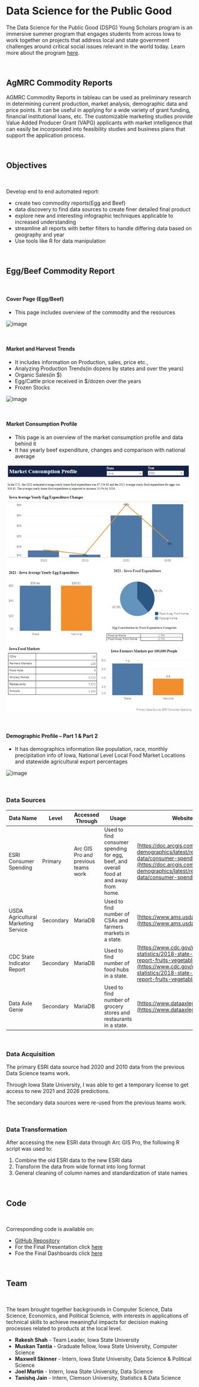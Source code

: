 # Data Science for the Public Good

The Data Science for the Public Good (DSPG) Young Scholars program is an immersive summer program that engages students from across Iowa to work together on projects that address local and state government challenges around critical social issues relevant in the world today. Learn more about the program [here](https://dspg.iastate.edu/).

<br>

## AgMRC Commodity Reports
AGMRC Commodity Reports in tableau can be used as preliminary research in determining current production, market analysis, demographic data and price points. It can be useful in applying for a wide variety of grant funding, financial institutional loans, etc. The customizable marketing studies provide Value Added Producer Grant (VAPG) applicants with market intelligence that can easily be incorporated into feasibility studies and business plans that support the application process.

<br>

## **Objectives**

<br>

Develop end to end automated report:
- create two commodity reports(Egg and Beef)
- data discovery to find data sources to create finer detailed final product
- explore new and interesting infographic techniques applicable to increased understanding
- streamline all reports with better filters to handle differing data based on geography and year
- Use tools like R for data manipulation


<br>

## **Egg/Beef Commodity Report**

<br>

#### Cover Page (Egg/Beef)
- This page includes overview of the commodity and the resources

![image](https://user-images.githubusercontent.com/17107300/183332572-bb81e3ad-74c0-439f-9792-a21c691480cc.png)


<br>

#### Market and Harvest Trends

- It includes information on Production, sales, price etc.,
- Analyzing Production Trends(in dozens by states and over the years)
- Organic Sales(in $)
- Egg/Cattle price received in $/dozen over the years 
- Frozen Stocks






![image](https://user-images.githubusercontent.com/17107300/183332789-fad814e3-7ff2-4e4c-9289-d20fe76eacfd.png)

<br>


#### Market Consumption Profile

- This page is an overview of the market consumption profile and data behind it
- It has yearly beef expenditure, changes and comparison with national average



![Market Consumption Page](Images/Market_Consumption_Page.jpg)



<br>


#### Demographic Profile – Part 1 & Part 2

- It has demographics information like population, race, monthly precipitation info of Iowa, National Level Local Food Market Locations and statewide agricultural export percentages

![image](https://user-images.githubusercontent.com/17107300/183333277-ee59fca9-1ad4-4dd7-80dc-45819a18ae51.png)


<br>

### Data Sources

| Data Name                           | Level     | Accessed Through                    | Usage                                                                                 | Website                                                                                                                                                                                              |
|-------------------------------------|-----------|-------------------------------------|---------------------------------------------------------------------------------------|------------------------------------------------------------------------------------------------------------------------------------------------------------------------------------------------------|
| ESRI Consumer Spending              | Primary   | Arc GIS Pro and previous teams work | Used to find consumer spending for egg, beef, and overall food at and away from home. | [https://doc.arcgis.com/en/esri-demographics/latest/regional-data/consumer-spending.htm](https://doc.arcgis.com/en/esri-demographics/latest/regional-data/consumer-spending.htm)                     |
| USDA Agricultural Marketing Service | Secondary | MariaDB                             | Used to find number of CSAs and farmers markets in a state.                           | [https://www.ams.usda.gov/](https://www.ams.usda.gov/)                                                                                                                                               |
| CDC State Indicator Report          | Secondary | MariaDB                             | Used to find number of food hubs in a state.                                          | [https://www.cdc.gov/nutrition/data-statistics/2018-state-indicator-report-fruits-vegetables.html](https://www.cdc.gov/nutrition/data-statistics/2018-state-indicator-report-fruits-vegetables.html) |
| Data Axle Genie                     | Secondary | MariaDB                             | Used to find number of grocery stores and restaurants in a state.                     | [https://www.dataaxlegenie.com/](https://www.dataaxlegenie.com/)                                                                                                                                     |

<br>

### Data Acquisition

The primary ESRI data source had 2020 and 2010 data from the previous Data Science teams work.

Through Iowa State University, I was able to get a temporary license to get access to new 2021 and 2026 predictions.

The secondary data sources were re-used from the previous teams work.

<br>

### Data Transformation

After accessing the new ESRI data through Arc GIS Pro, the following R script was used to: 

1. Combine the old ESRI data to the new ESRI data
2. Transform the data from wide format into long format
3. General cleaning of column names and standardization of state names

<br>

## **Code**

<br>

Corresponding code is available on:

- [GitHub Repository](https://github.com/DSPG-2022/AgMRC-Commodities/tree/main/Codes)
- For the Final Presentation click [here](https://github.com/DSPG-2022/AgMRC-Commodities/tree/main/Presentation)
- Foe the Final Dashboards click [here](https://prod-useast-b.online.tableau.com/#/site/isueoced/views/BeefCommodityReport/MarketTrends?%3Adisplay_count=n&%3Aorigin=viz_share_link&%3AshowAppBanner=false&%3AshowVizHome=n)

<br>


## **Team**

<br>

The team  brought together backgrounds in Computer Science, Data Science, Economics, and Political Science, with interests in applications of technical skills to achieve meaningful impacts for decision making processes related to products at the local level.

- **Rakesh Shah** - Team Leader, Iowa State University
- **Muskan Tantia** - Graduate fellow, Iowa State University, Computer Science
- **Maxwell Skinner** - Intern, Iowa State University, Data Science & Political Science
- **Joel Martin** - Intern, Iowa State University, Data Science
- **Tanishq Jain** - Intern, Clemson University, Statistics & Data Science

<br>

